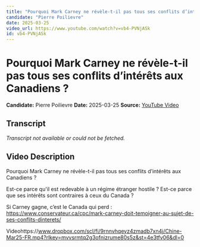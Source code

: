```yaml
---
title: "Pourquoi Mark Carney ne révèle-t-il pas tous ses conflits d’intérêts aux Canadiens ?" # Escape quotes in title
candidate: "Pierre Poilievre"
date: 2025-03-25
video_url: https://www.youtube.com/watch?v=vb4-PVNjASk
id: vb4-PVNjASk
---
```


# Pourquoi Mark Carney ne révèle-t-il pas tous ses conflits d’intérêts aux Canadiens ?

**Candidate:** Pierre Poilievre
**Date:** 2025-03-25
**Source:** [YouTube Video](https://www.youtube.com/watch?v=vb4-PVNjASk)

## Transcript

*Transcript not available or could not be fetched.*

## Video Description

Pourquoi Mark Carney ne révèle-t-il pas tous ses conflits d’intérêts aux Canadiens ? 

Est-ce parce qu'il est redevable à un régime étranger hostile ? Est-ce parce que ses intérêts sont contraires à ceux du Canada ?

Si Carney gagne, c’est le Canada qui perd : https://www.conservateur.ca/cpc/mark-carney-doit-temoigner-au-sujet-de-ses-conflits-dinterets/

Videohttps://www.dropbox.com/scl/fi/9rnnvhqeyz4zmadb7xn4j/Chine-Mar25-FR.mp4?rlkey=mvvsrmtq2g3ofnizrume80s5z&st=4e3tfv06&dl=0